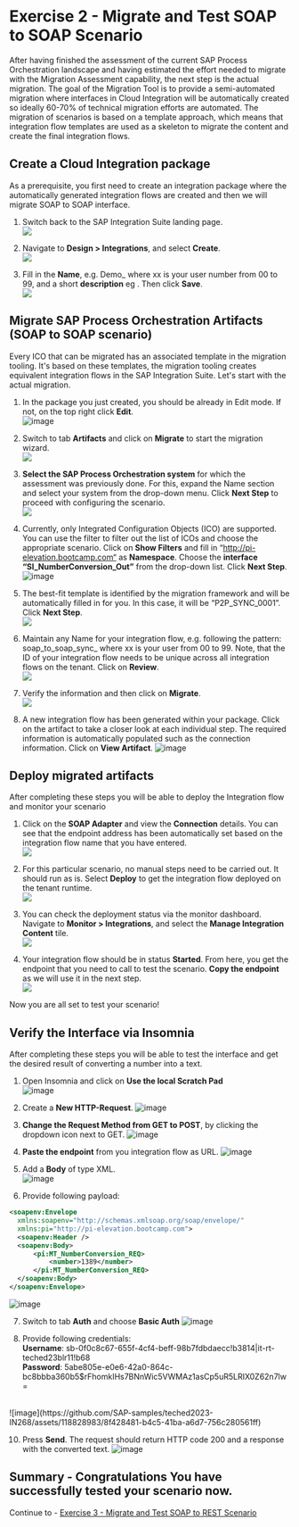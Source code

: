 # Exercise 2 - Migrate and Test SOAP to SOAP Scenario

After having finished the assessment of the current SAP Process Orchestration landscape and having estimated the effort needed to migrate with the Migration Assessment capability, the next step is the actual migration. The goal of the Migration Tool is to provide a semi-automated migration where interfaces in Cloud Integration will be automatically created so ideally 60-70% of technical migration efforts are automated. The migration of scenarios is based on a template approach, which means that integration flow templates are used as a skeleton to migrate the content and create the final integration flows.

## Create a Cloud Integration package

 As a prerequisite, you first need to create an integration package where the automatically generated integration flows are created and 
 then we will migrate SOAP to SOAP interface.

1. Switch back to the SAP Integration Suite landing page.
  <br>![](/exercises/ex2/images/Navigate_Back.png)

3. Navigate to  <b>Design > Integrations</b>, and select  <b>Create</b>.
   <br>![](/exercises/ex2/images/Create_Pack.png)
   
5. Fill in the <b>Name</b>, e.g. Demo_<userxx> where xx is your user number from 00 to 99, and a short <b>description</b> eg <Migrate SOAP to SOAP artifact>. Then click <b>Save</b>.
    <br>![](/exercises/ex2/images/Save_Pack.png)
   
## Migrate SAP Process Orchestration Artifacts (SOAP to SOAP scenario)

Every ICO that can be migrated has an associated template in the migration tooling. It's based on these templates, the migration tooling creates equivalent integration flows in the SAP Integration Suite. Let's start with the actual migration.

1. In the package you just created, you should be already in Edit mode. If not, on the top right click <b>Edit</b>.
   <br>![image](https://github.com/SAP-samples/teched2023-IN268/assets/118828983/0c61b24e-18c1-423a-a598-a87577ac010d)

   
3. Switch to tab <b>Artifacts</b> and click on  <b>Migrate</b> to start the migration wizard.
   <br>![](/exercises/ex2/images/Migrate.png)
   
5. <b>Select the SAP Process Orchestration system</b> for which the assessment was previously done. For this, expand the Name section and select your system from the drop-down menu. Click <b>Next Step</b> to proceed with configuring the scenario.
    <br>![](/exercises/ex2/images/PO_sys.png)
   
7. Currently, only Integrated Configuration Objects (ICO) are supported. You can use the filter to filter out the list of ICOs and choose the appropriate scenario.  Click on <b>Show Filters</b> and fill in “http://pi-elevation.bootcamp.com“ as <b>Namespace</b>. Choose the <b>interface “SI_NumberConversion_Out”</b> from the drop-down list. Click <b>Next Step</b>.
   <br>![image](https://github.com/SAP-samples/teched2023-IN268/assets/118828983/da75731d-d657-4364-b301-de48e2fe1117)

   
9. The best-fit template is identified by the migration framework and will be automatically filled in for you. In this case, it will be “P2P_SYNC_0001”. Click <b>Next Step</b>.
    <br>![](/exercises/ex2/images/Template.png)
   
11. Maintain any Name for your integration flow, e.g. following the pattern: soap_to_soap_sync_<your userxx> where xx is your user from 00 to 99. Note, that the ID of your integration flow needs to be unique across all integration flows on the tenant. Click on <b>Review</b>.
    <br>![](/exercises/ex2/images/Int_Name_Review.png)
    
13. Verify the information and then click on <b>Migrate</b>.
    <br>![](/exercises/ex2/images/Final_Migrate.png)
    
15. A new integration flow has been generated within your package. Click on the artifact to take a closer look at each individual step. The required information is automatically populated such as the connection information. Click on <b>View Artifact</b>.
    ![image](https://github.com/SAP-samples/teched2023-IN268/assets/118828983/afce1689-5586-4813-a77f-7db9f3bdef2e)


## Deploy migrated artifacts

After completing these steps you will be able to deploy the Integration flow and monitor your scenario
    
1.  Click on the <b>SOAP Adapter</b> and view the <b>Connection</b> details. You can see that the endpoint address has been automatically set based on the integration flow name that you have entered.
    <br>![](/exercises/ex2/images/Open_Iflow.png)
    
2. For this particular scenario, no manual steps need to be carried out. It should run as is. Select <b>Deploy</b> to get the integration flow deployed on the tenant runtime.
    <br>![](/exercises/ex2/images/Deploy_Con.png)
   
3. You can check the deployment status via the monitor dashboard. Navigate to <b>Monitor > Integrations</b>, and select the <b>Manage Integration Content</b> tile.
    <br>![](/exercises/ex2/images/Monitor_Int.png)
   
4. Your integration flow should be in status <b>Started</b>. From here, you get the endpoint that you need to call to test the scenario. <b>Copy the endpoint</b> as we will use it in the next step.
    <br>![](/exercises/ex2/images/Copy_endpoint.png)
   
Now you are all set to test your scenario!

## Verify the Interface via Insomnia

After completing these steps you will be able to test the interface and get the desired result of converting a number into a text.

1. Open Insomnia and click on <b>Use the local Scratch Pad</b>
<br>![image](https://github.com/SAP-samples/teched2023-IN268/assets/118828983/5cc2dff9-b872-4746-8e62-234961db2a6b)

2. Create a <b>New HTTP-Request</b>.
![image](https://github.com/SAP-samples/teched2023-IN268/assets/118828983/9972321f-adb2-4637-a55d-81d36f1754ea)

3. <b>Change the Request Method from GET to POST</b>, by clicking the dropdown icon next to GET.
   ![image](https://github.com/SAP-samples/teched2023-IN268/assets/118828983/5741a591-a781-4cf0-b74d-ddb644434ef4)

4. <b>Paste the endpoint</b> from you integration flow as URL.
![image](https://github.com/SAP-samples/teched2023-IN268/assets/118828983/0f81d52f-f8f7-4709-b97b-fac0c24ad4cc)

5. Add a <b>Body</b> of type XML.<br>
   ![image](https://github.com/SAP-samples/teched2023-IN268/assets/118828983/d0a2c83c-8313-443d-bcea-e841f11b0cdb)

6. Provide following payload:
  ```xml
<soapenv:Envelope
    xmlns:soapenv="http://schemas.xmlsoap.org/soap/envelope/"
    xmlns:pi="http://pi-elevation.bootcamp.com">
    <soapenv:Header />
    <soapenv:Body>
        <pi:MT_NumberConversion_REQ>
            <number>1389</number>
        </pi:MT_NumberConversion_REQ>
    </soapenv:Body>
</soapenv:Envelope>
```

![image](https://github.com/SAP-samples/teched2023-IN268/assets/118828983/1fce6a4d-15d4-45ce-b4e7-90d5e38dc51a)

7. Switch to tab <b>Auth</b> and choose <b>Basic Auth</b>
![image](https://github.com/SAP-samples/teched2023-IN268/assets/118828983/0cf19b1f-8dae-4094-8e35-2631b5eabd7d)

8. Provide following credentials:<br>
<b>Username</b>: sb-0f0c8c67-655f-4cf4-beff-98b7fdbdaecc!b3814|it-rt-teched23blr11!b68<br>
<b>Password</b>: 5abe805e-e0e6-42a0-864c-bc8bbba360b5$rFhomkIHs7BNnWic5VWMAz1asCp5uR5LRIX0Z62n7lw=
<br>
![image](https://github.com/SAP-samples/teched2023-IN268/assets/118828983/8f428481-b4c5-41ba-a6d7-756c280561ff)


10. Press <b>Send</b>. The request should return HTTP code 200 and a response with the converted text.
![image](https://github.com/SAP-samples/teched2023-IN268/assets/118828983/f8f11abd-42df-464b-8135-e24832e0f008)

## Summary - Congratulations You have successfully tested your scenario now.

Continue to - [Exercise 3 - Migrate and Test SOAP to REST Scenario](../ex3/README.md)

